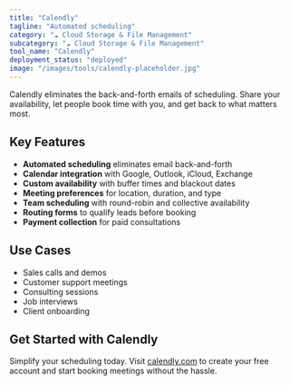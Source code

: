 ```yaml
---
title: "Calendly"
tagline: "Automated scheduling"
category: "☁️ Cloud Storage & File Management"
subcategory: "☁️ Cloud Storage & File Management"
tool_name: "Calendly"
deployment_status: "deployed"
image: "/images/tools/calendly-placeholder.jpg"
---
```

Calendly eliminates the back-and-forth emails of scheduling. Share your availability, let people book time with you, and get back to what matters most.

## Key Features

- **Automated scheduling** eliminates email back-and-forth
- **Calendar integration** with Google, Outlook, iCloud, Exchange
- **Custom availability** with buffer times and blackout dates
- **Meeting preferences** for location, duration, and type
- **Team scheduling** with round-robin and collective availability
- **Routing forms** to qualify leads before booking
- **Payment collection** for paid consultations

## Use Cases

- Sales calls and demos
- Customer support meetings
- Consulting sessions
- Job interviews
- Client onboarding

## Get Started with Calendly

Simplify your scheduling today. Visit [calendly.com](https://calendly.com) to create your free account and start booking meetings without the hassle.